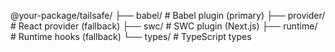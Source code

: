 @your-package/tailsafe/
├── babel/          # Babel plugin (primary)
├── provider/       # React provider (fallback)
├── swc/           # SWC plugin (Next.js)
├── runtime/       # Runtime hooks (fallback)
└── types/         # TypeScript types